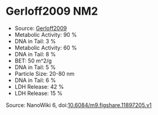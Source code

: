 <a name="material" />

# Gerloff2009 NM2
<script type="application/ld+json">
  {
    "@context": "https://schema.org/",
    "@type": "ChemicalSubstance",
    "@id": "https://egonw.github.io/nanowiki/nanowiki151.html#material",
    "http://purl.org/dc/terms/conformsTo":
      {
        "@type": "CreativeWork",
        "@id": "https://bioschemas.org/profiles/ChemicalSubstance/0.4-RELEASE/"
      },
    "identfier": "151",
    "name": "Gerloff2009 NM2",
    "url": "https://egonw.github.io/nanowiki/nanowiki151.html#material",
    "sameAs": "http://127.0.0.1/mediawiki/index.php/Special:URIResolver/Gerloff2009_NM2"
  }
</script>


* Source: [Gerloff2009](articleGerloff2009.md)
* Metabolic Activity: 90 %
* DNA in Tail: 3 %
* Metabolic Activity: 60 %
* DNA in Tail: 8 %
* BET: 50 m^2/g
* DNA in Tail: 5 %
* Particle Size: 20-80 nm
* DNA in Tail: 6 %
* LDH Release: 42 %
* LDH Release: 15 %


Source: NanoWiki 6, doi:[10.6084/m9.figshare.11897205.v1](https://doi.org/10.6084/m9.figshare.11897205.v1)

